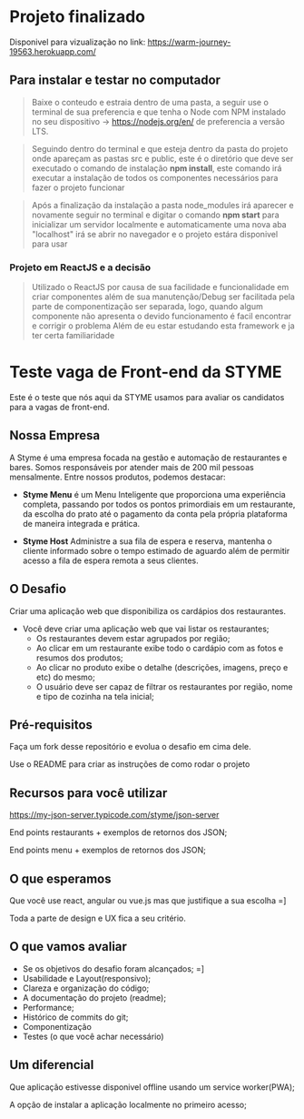 # Projeto finalizado
Disponivel para vizualização no link: https://warm-journey-19563.herokuapp.com/

## Para instalar e testar no computador
> Baixe o conteudo e estraia dentro de uma pasta, a seguir use o terminal de sua preferencia e que tenha o Node com NPM instalado no seu dispositivo -> https://nodejs.org/en/ de preferencia a versão LTS.

> Seguindo dentro do terminal e que esteja dentro da pasta do projeto onde apareçam as pastas src e public, este é o diretório que deve ser executado o comando de instalação **npm install**, este comando irá executar a instalação de todos os componentes necessários para fazer o projeto funcionar

> Após a finalização da instalação a pasta node_modules irá aparecer e novamente seguir no terminal e digitar o comando **npm start** para inicializar um servidor localmente e automaticamente uma nova aba "localhost" irá se abrir no navegador e o projeto estára disponivel para usar

### Projeto em ReactJS e a decisão
> Utilizado o ReactJS por causa de sua facilidade e funcionalidade em criar componentes além de sua manutenção/Debug ser facilitada pela parte de componentização ser separada, logo, quando algum componente não apresenta o devido funcionamento é facil encontrar e corrigir o problema
> Além de eu estar estudando esta framework e ja ter certa familiaridade



# Teste vaga de Front-end da STYME
Este é o teste que nós aqui da STYME usamos para avaliar os candidatos para a vagas de front-end.


## Nossa Empresa
A Styme é uma empresa focada na gestão e automação de restaurantes e bares. Somos responsáveis por atender mais de 200 mil pessoas mensalmente. Entre nossos produtos, podemos destacar:

- **Styme Menu** é um Menu Inteligente que proporciona uma experiência completa, passando por todos os pontos primordiais em um restaurante, da escolha do prato até o pagamento da conta pela própria plataforma de maneira integrada e prática. 

- **Styme Host** Administre a sua fila de espera e reserva, mantenha o cliente informado sobre o tempo estimado de aguardo além de permitir acesso a fila de espera remota a seus clientes.

## O Desafio
Criar uma aplicação web que disponibiliza os cardápios dos restaurantes.

- Você deve criar uma aplicação web que vai listar os restaurantes;
  - Os restaurantes devem estar agrupados por região;
  - Ao clicar em um restaurante exibe todo o cardápio com as fotos e resumos dos produtos;
  - Ao clicar no produto exibe o detalhe (descrições, imagens, preço e etc) do mesmo;
  - O usuário deve ser capaz de filtrar os restaurantes por região, nome e tipo de cozinha na tela inicial;


## Pré-requisitos
Faça um fork desse repositório e evolua o desafio em cima dele.

Use o README para criar as instruções de como rodar o projeto


## Recursos para você utilizar

https://my-json-server.typicode.com/styme/json-server

End points restaurants + exemplos de retornos dos JSON;

End points menu + exemplos de retornos dos JSON;


## O que esperamos
Que você use react, angular ou vue.js mas que justifique a sua escolha =]

Toda a parte de design e UX fica a seu critério.

## O que vamos avaliar
- Se os objetivos do desafio foram alcançados;  =]
- Usabilidade e Layout(responsivo);
- Clareza  e organização do código;
- A documentação do projeto (readme);
- Performance;
- Histórico de commits do git;
- Componentização
- Testes (o que você achar necessário)

## Um diferencial
Que aplicação estivesse disponivel offline usando um service worker(PWA); 

A opção de instalar a aplicação localmente no primeiro acesso;
